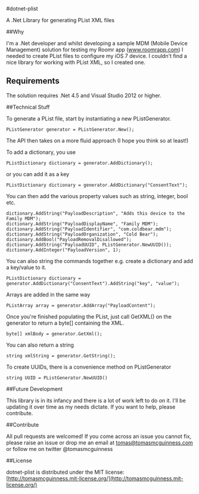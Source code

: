 #dotnet-plist

A .Net Library for generating PList XML files

##Why

I'm a .Net developer and whilst developing a sample MDM (Mobile Device Management) solution for testing my Roomr app (www.roomrapp.com) I needed to create PList files to configure my iOS 7 device. I couldn't find a nice library for working with PList XML, so I created one.

## Requirements

The solution requires .Net 4.5 and Visual Studio 2012 or higher.

##Technical Stuff

To generate a PList file, start by instantiating a new PListGenerator.

    PListGenerator generator = PListGenerator.New();

The API then takes on a more fluid approach (I hope you think so at least!)

To add a dictionary, you use 

	PListDictionary dictionary = generator.AddDictionary();

or you can add it as a key

	PListDictionary dictionary = generator.AddDictionary("ConsentText");

You can then add the various property values such as string, integer, bool etc.

	dictionary.AddString("PayloadDescription", "Adds this device to the Family MDM");
    dictionary.AddString("PayloadDisplayName", "Family MDM");
    dictionary.AddString("PayloadIdentifier", "com.coldbear.mdm");
    dictionary.AddString("PayloadOrganization", "Cold Bear");
    dictionary.AddBool("PayloadRemovalDisallowed");
    dictionary.AddString("PayloadUUID", PListGenerator.NewUUID());
    dictionary.AddInteger("PayloadVersion", 1);

You can also string the commands together e.g. create a dictionary and add a key/value to it.

	PListDictionary dictionary = generator.AddDictionary("ConsentText").AddString("key", "value");

Arrays are added in the same way

 	PListArray array = generator.AddArray("PayloadContent");

Once you're finished populating the PList, just call GetXML() on the generator to return a byte[] containing the XML.

	byte[] xmlBody = generator.GetXml();

You can also return a string

	string xmlString = generator.GetString();

To create UUIDs, there is a convenience method on PListGenerator

	string UUID = PListGenerator.NewUUID()

##Future Development

This library is in its infancy and there is a lot of work left to do on it. I'll be updating it over time as my needs dictate. If you want to help, please contribute.

##Contribute

All pull requests are welcomed! If you come across an issue you cannot fix, please raise an issue or drop me an email at tomas@tomasmcguinness.com or follow me on twitter @tomasmcguinness

##License

dotnet-plist is distributed under the MIT license: [http://tomasmcguinness.mit-license.org/](http://tomasmcguinness.mit-license.org/)
